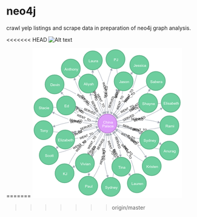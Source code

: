 # neo4j

crawl yelp listings and scrape data in preparation of neo4j graph analysis.

<<<<<<< HEAD
![Alt text](/home/amogh/github/neo4j/graph.png "Person/Restaurant Relationship")

=======
![Alt text](graph.png "Person/Restaurant Relationship")
>>>>>>> origin/master
